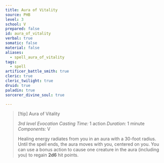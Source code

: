 ```yaml
---
title: Aura of Vitality
source: PHB
level: 3
school: V
prepared: false
id: aura_of_vitality
verbal: true
somatic: false
material: false
aliases:
  - spell_aura_of_vitality
tags:
  - spell
artificer_battle_smith: true
cleric: true
cleric_twilight: true
druid: true
paladin: true
sorcerer_divine_soul: true

---
```

>[!tip] Aura of Vitality
>
> *3rd level Evocation*
> *Casting Time:* 1 action
> *Duration:* 1 minute
> *Components:* V
>
>Healing energy radiates from you in an aura with a 30-foot radius. Until the spell ends, the aura moves with you, centered on you. You can use a bonus action to cause one creature in the aura (including you) to regain **2d6** hit points.
>

